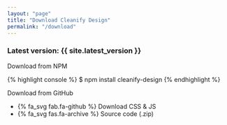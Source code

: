 ```yaml
---
layout: "page"
title: "Download Cleanify Design"
permalink: "/download"
---
```

<article class="grid fluid">
    <section class="transparent">
        <h3>Latest version: {{ site.latest_version }}</h3>
        <p>Download from NPM</p>
{% highlight console %}
$ npm install cleanify-design
{% endhighlight %}
    </section>
    <section class="transparent">
        <p>Download from GitHub</p>
        <ul>
            <li>{% fa_svg fab.fa-github %} Download CSS & JS</li>
            <li>{% fa_svg fas.fa-archive %} Source code (.zip)</li>
        </ul>
    </section>
</article>